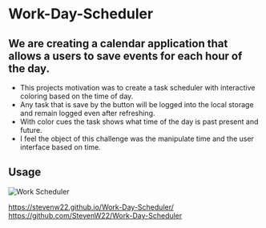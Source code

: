 # Work-Day-Scheduler

## We are creating a calendar application that allows a users to save events for each hour of the day.

- This projects motivation was to create a task scheduler with interactive coloring based on the time of day.
- Any task that is save by the button will be logged into the local storage and remain logged even after refreshing.
- With color cues the task shows what time of the day is past present and future.
- I feel the object of this challenge was the manipulate time and the user interface based on time.

## Usage

![Work Scheduler](https://user-images.githubusercontent.com/112358173/197397056-4a88d247-328d-48da-8e3e-32532febbacd.png)

https://stevenw22.github.io/Work-Day-Scheduler/
https://github.com/StevenW22/Work-Day-Scheduler